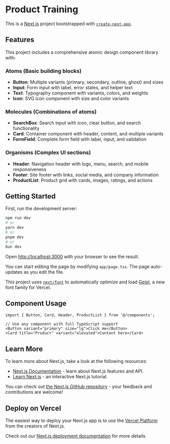 # Product Training

This is a [Next.js](https://nextjs.org) project bootstrapped with [`create-next-app`](https://nextjs.org/docs/app/api-reference/cli/create-next-app).

## Features

This project includes a comprehensive atomic design component library with:

### Atoms (Basic building blocks)
- **Button**: Multiple variants (primary, secondary, outline, ghost) and sizes
- **Input**: Form input with label, error states, and helper text
- **Text**: Typography component with variants, colors, and weights
- **Icon**: SVG icon component with size and color variants

### Molecules (Combinations of atoms)
- **SearchBox**: Search input with icon, clear button, and search functionality
- **Card**: Container component with header, content, and multiple variants
- **FormField**: Complete form field with label, input, and validation

### Organisms (Complex UI sections)
- **Header**: Navigation header with logo, menu, search, and mobile responsiveness
- **Footer**: Site footer with links, social media, and company information
- **ProductList**: Product grid with cards, images, ratings, and actions

## Getting Started

First, run the development server:

```bash
npm run dev
# or
yarn dev
# or
pnpm dev
# or
bun dev
```

Open [http://localhost:3000](http://localhost:3000) with your browser to see the result.

You can start editing the page by modifying `app/page.tsx`. The page auto-updates as you edit the file.

This project uses [`next/font`](https://nextjs.org/docs/app/building-your-application/optimizing/fonts) to automatically optimize and load [Geist](https://vercel.com/font), a new font family for Vercel.

## Component Usage

```tsx
import { Button, Card, Header, ProductList } from '@/components';

// Use any component with full TypeScript support
<Button variant="primary" size="lg">Click me</Button>
<Card title="Product" variant="elevated">Content here</Card>
```

## Learn More

To learn more about Next.js, take a look at the following resources:

- [Next.js Documentation](https://nextjs.org/docs) - learn about Next.js features and API.
- [Learn Next.js](https://nextjs.org/learn) - an interactive Next.js tutorial.

You can check out [the Next.js GitHub repository](https://github.com/vercel/next.js) - your feedback and contributions are welcome!

## Deploy on Vercel

The easiest way to deploy your Next.js app is to use the [Vercel Platform](https://vercel.com/new?utm_medium=default-template&filter=next.js&utm_source=create-next-app&utm_campaign=create-next-app-readme) from the creators of Next.js.

Check out our [Next.js deployment documentation](https://nextjs.org/docs/app/building-your-application/deploying) for more details.